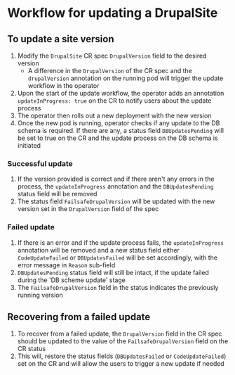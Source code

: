 # Workflow for updating a DrupalSite

## To update a site version

1. Modify the `DrupalSite` CR spec `DrupalVersion` field to the desired version
    -  A difference in the `DrupalVersion` of the CR spec and the `drupalVersion` annotation on the running pod will trigger the update workflow in the operator
2. Upon the start of the update workflow, the operator adds an annotation `updateInProgress: true` on the CR to notify users about the update process
3. The operator then rolls out a new deployment with the new version
4. Once the new pod is running, operator checks if any update to the DB schema is required. If there are any, a status field `DBUpdatesPending` will be set to true on the CR and the update process on the DB schema is initiated

### Successful update

1. If the version provided is correct and if there aren't any errors in the process, the `updateInProgress` annotation and the `DBUpdatesPending` status field will be removed
2. The status field `FailsafeDrupalVersion` will be updated with the new version set in the `DrupalVersion` field of the spec

### Failed update

1. If there is an error and if the update process fails, the `updateInProgress` annotation will be removed and a new status field either `CodeUpdateFailed` or `DBUpdatesFailed` will be set accordingly, with the error message in `Reason` sub-field
2. `DBUpdatesPending` status field will still be intact, if the update failed during the 'DB scheme update' stage
3. The `FailsafeDrupalVersion` field in the status indicates the previously running version

## Recovering from a failed update
1. To recover from a failed update, the `DrupalVersion` field in the CR spec should be updated to the value of the `FailsafeDrupalVersion` field on the CR status
2. This will, restore the status fields (`DBUpdatesFailed` or `CodeUpdateFailed`) set on the CR and will allow the users to trigger a new update if needed
